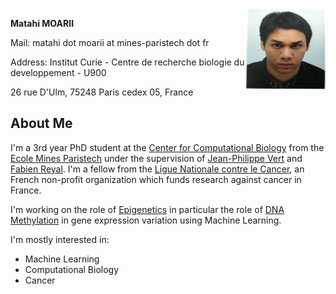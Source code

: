 <img src="/img/matahi.png" alt="Matahi" width="128" height="128" style="float: right"/> 

**Matahi MOARII**

Mail: matahi dot moarii at mines-paristech dot fr

Address: Institut Curie - Centre de recherche biologie du developpement - U900

26 rue D'Ulm, 75248 Paris cedex 05, France

About Me
--------

I'm a 3rd year PhD student at the [Center for Computational Biology](http://cbio.ensmp.fr) from the [Ecole Mines Paristech](https://www.mines-paristech.fr) under the supervision of [Jean-Philippe Vert](http://cbio.ensmp.fr/~jvert) and [Fabien Reyal](http://www.linkedin.com/in/fabienreyal). I'm a fellow from the [Ligue Nationale contre le Cancer](http://www.ligue-cancer.net), an French non-profit organization which funds research against cancer in France.

I'm working on the role of [Epigenetics](http://en.wikipedia.org/wiki/Epigenetics) in particular the role of [DNA Methylation](http://en.wikipedia.org/wiki/DNA_methylation) in gene expression variation using Machine Learning. 

I'm mostly interested in:

* Machine Learning
* Computational Biology
* Cancer 
